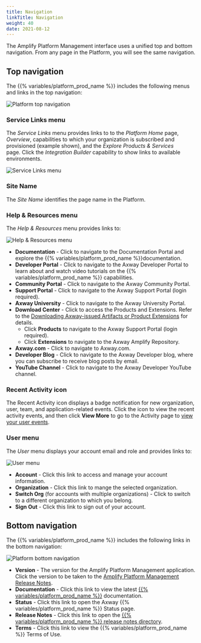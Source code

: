 ```yaml
---
title: Navigation
linkTitle: Navigation
weight: 40
date: 2021-08-12
---
```


The Amplify Platform Management interface uses a unified top and bottom navigation. From any page in the Platform, you will see the same navigation.

## Top navigation

The {{% variables/platform_prod_name %}} includes the following menus and links in the top navigation:

![Platform top navigation](/Images/amplify_platform_navigation.png)

### Service Links menu

The _Service Links_ menu provides links to to the _Platform Home_ page, _Overview_, capabilities to which your organization is subscribed and provisioned (example shown), and the _Explore Products & Services_ page. Click the _Integration Builder_ capability to show links to available environments.

![Service Links menu](/Images/service_links_menu.png)

### Site Name

The _Site Name_ identifies the page name in the Platform.

### Help & Resources menu

The _Help & Resources_ menu provides links to:

![Help & Resources menu](/Images/help_and_resources_menu.png)

* **Documentation** - Click to navigate to the Documentation Portal and explore the {{% variables/platform_prod_name %}}documentation.
* **Developer Portal** - Click to navigate to the Axway Developer Portal to learn about and watch video tutorials on the {{% variables/platform_prod_name %}} capabilities.
* **Community Portal** - Click to navigate to the Axway Community Portal.
* **Support Portal** - Click to navigate to the Axway Support Portal (login required).
* **Axway University** - Click to navigate to the Axway University Portal.
* **Download Center** \- Click to access the Products and Extensions. Refer to the [Downloading Axway-issued Artifacts or Product Extensions](/docs/management_guide/downloading_axway-issued_artifacts_or_product_extensions/) for details.
    * Click **Products** to navigate to the Axway Support Portal (login required).
    * Click **Extensions** to navigate to the Axway Amplify Repository.
* **Axway.com** - Click to navigate to Axway.com.
* **Developer Blog** - Click to navigate to the Axway Developer blog, where you can subscribe to receive blog posts by email.
* **YouTube Channel** - Click to navigate to the Axway Developer YouTube channel.

### Recent Activity icon

The Recent Activity icon displays a badge notification for new organization, user, team, and application-related events. Click the icon to view the recent activity events, and then click **View More** to go to the Activity page to [view your user events](/docs/management_guide/managing_accounts/#view-your-user-activity).

### User menu

The _User_ menu displays your account email and role and provides links to:

![User menu](/Images/usermenu_multipleorg.png)

* **Account** - Click this link to access and manage your account information.
* **Organization** - Click this link to mange the selected organization.
* **Switch Org** (for accounts with multiple organizations) - Click to switch to a different organization to which you belong.
* **Sign Out** - Click this link to sign out of your account.

## Bottom navigation

The {{% variables/platform_prod_name %}} includes the following links in the bottom navigation:

![Platform bottom navigation](/Images/amplify_platform_bottom_navigation.png)

* **Version** - The version for the Amplify Platform Management application. Click the version to be taken to the [Amplify Platform Management Release Notes](/docs/release_notes).
* **Documentation** - Click this link to view the latest [{{% variables/platform_prod_name %}}](https://docs.axway.com/category/platform) documentation.
* **Status** - Click this link to open the Axway {{% variables/platform_prod_name %}} Status page.
* **Release Notes** - Click this link to open the [{{% variables/platform_prod_name %}} release notes directory](https://docs.axway.com/bundle/amplify_rn_dir/page/amplify_platform_release_notes_directory.html).
* **Terms** - Click this link to view the {{% variables/platform_prod_name %}} Terms of Use.
